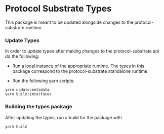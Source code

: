 # Protocol Substrate Types

This package is meant to be updated alongside changes to the protocol-substrate runtime.


### Update Types

In order to update types after making changes to the protocol-substrate api do the following:

- Run a local instance of the appropriate runtime. The types in this package correspond to the protocol-substrate standalone runtime.

- Run the following yarn scripts:
```
yarn update:metadata
yarn build:interfaces
```

### Building the types package

After updating the types, run a build for the package with
```
yarn build
```
